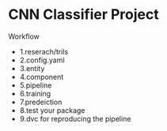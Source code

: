 # CNN Classifier Project

Workflow
* 1.reserach/trils 
* 2.config.yaml 
* 3.entity 
* 4.component 
* 5.pipeline 
* 6.training 
* 7.predeiction 
* 8.test your package 
* 9.dvc for reproducing the pipeline

